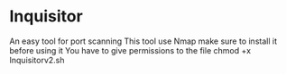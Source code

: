 # Inquisitor
An easy tool for port scanning 
This tool use Nmap make sure to install it before using it
You have to give permissions to the file
chmod +x Inquisitorv2.sh
